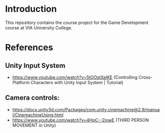 # Introduction
This repository contains the course project for the Game Development course at VIA University College. 

# References
## Unity Input System
- https://www.youtube.com/watch?v=5tOOstXaIKE (Controlling Cross-Platform Characters with Unity Input System | Tutorial)
## Camera controls:
- https://docs.unity3d.com/Packages/com.unity.cinemachine@2.9/manual/CinemachineUsing.html
- https://www.youtube.com/watch?v=4HpC--2iowE (THIRD PERSON MOVEMENT in Unity)
